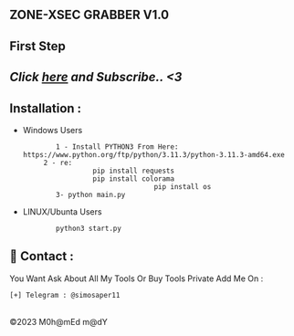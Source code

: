 ## ZONE-XSEC GRABBER V1.0

**First Step**
----------
*Click <a href="https://t.me/simosaper">here</a> and Subscribe.. <3*
----------
Installation : 
----------
         
 - Windows Users
   
               1 - Install PYTHON3 From Here: https://www.python.org/ftp/python/3.11.3/python-3.11.3-amd64.exe
			2 - re:
					 	pip install requests
					 	pip install colorama
                                       pip install os     
               3- python main.py
				
 - LINUX/Ubunta Users
   
               python3 start.py
               

📧 Contact :
------
You Want Ask About All My Tools Or Buy Tools Private Add Me On : 
```
[+] Telegram : @simosaper11
```

<br>©2023 M0h@mEd m@dY

